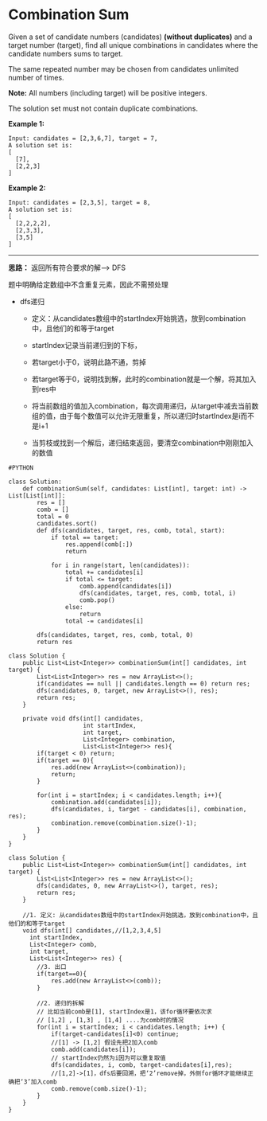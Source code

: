 # Combination Sum

Given a set of candidate numbers (candidates) **(without duplicates)** and a target number (target), find all unique combinations in candidates where the candidate numbers sums to target.

The same repeated number may be chosen from candidates unlimited number of times.

**Note:**
All numbers (including target) will be positive integers.

The solution set must not contain duplicate combinations.

**Example 1:**
```
Input: candidates = [2,3,6,7], target = 7,
A solution set is:
[
  [7],
  [2,2,3]
]
```
**Example 2:**
```
Input: candidates = [2,3,5], target = 8,
A solution set is:
[
  [2,2,2,2],
  [2,3,3],
  [3,5]
]
```
---

**思路：** 返回所有符合要求的解--> DFS

题中明确给定数组中不含重复元素，因此不需预处理

* dfs递归
  * 定义：从candidates数组中的startIndex开始挑选，放到combination中，且他们的和等于target

  * startIndex记录当前递归到的下标，
  * 若target小于0，说明此路不通，剪掉
  * 若target等于0，说明找到解，此时的combination就是一个解，将其加入到res中
  * 将当前数组的值加入combination，每次调用递归，从target中减去当前数组的值，由于每个数值可以允许无限重复，所以递归时startIndex是i而不是i+1
  * 当剪枝或找到一个解后，递归结束返回，要清空combination中刚刚加入的数值
 

```
#PYTHON

class Solution:
    def combinationSum(self, candidates: List[int], target: int) -> List[List[int]]:
        res = []
        comb = []
        total = 0
        candidates.sort()
        def dfs(candidates, target, res, comb, total, start):
            if total == target:
                res.append(comb[:])
                return
            
            for i in range(start, len(candidates)):
                total += candidates[i]
                if total <= target:
                    comb.append(candidates[i])
                    dfs(candidates, target, res, comb, total, i)
                    comb.pop()
                else:
                    return
                total -= candidates[i]
        
        dfs(candidates, target, res, comb, total, 0)
        return res
```







```
class Solution {
    public List<List<Integer>> combinationSum(int[] candidates, int target) {
        List<List<Integer>> res = new ArrayList<>();
        if(candidates == null || candidates.length == 0) return res;
        dfs(candidates, 0, target, new ArrayList<>(), res);
        return res;        
    }
    
    private void dfs(int[] candidates, 
                     int startIndex, 
                     int target,
                     List<Integer> combination,
                     List<List<Integer>> res){
        if(target < 0) return;
        if(target == 0){
            res.add(new ArrayList<>(combination));
            return;
        }
        
        for(int i = startIndex; i < candidates.length; i++){
            combination.add(candidates[i]);
            dfs(candidates, i, target - candidates[i], combination, res);
            combination.remove(combination.size()-1);
        }
    }
}
```

```
class Solution {
    public List<List<Integer>> combinationSum(int[] candidates, int target) {
        List<List<Integer>> res = new ArrayList<>();
        dfs(candidates, 0, new ArrayList<>(), target, res);
        return res;
    }

    //1. 定义: 从candidates数组中的startIndex开始挑选，放到combination中，且他们的和等于target
    void dfs(int[] candidates,//[1,2,3,4,5]
      int startIndex,
      List<Integer> comb,
      int target,
      List<List<Integer>> res) {
        //3. 出口
        if(target==0){
            res.add(new ArrayList<>(comb));
        }

        //2. 递归的拆解
        // 比如当前comb是[1], startIndex是1，该for循环要依次求
        // [1,2] , [1,3] , [1,4] ....为comb时的情况
        for(int i = startIndex; i < candidates.length; i++) {
            if(target-candidates[i]<0) continue;
            //[1] -> [1,2] 假设先把2加入comb
            comb.add(candidates[i]);
            // startIndex仍然为i因为可以重复取值
            dfs(candidates, i, comb, target-candidates[i],res);
            //[1,2]->[1]，dfs后要回溯，把‘2’remove掉，外侧for循环才能继续正确把‘3’加入comb
            comb.remove(comb.size()-1);
        }
    }
}
```
